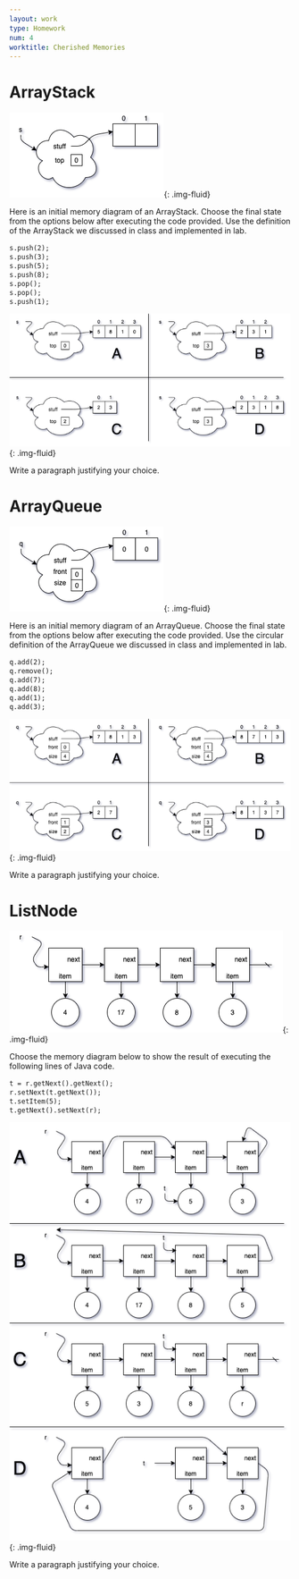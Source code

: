 ```yaml
---
layout: work
type: Homework
num: 4
worktitle: Cherished Memories
---
```


# ArrayStack

![ArrayStack Start](../assets/images/exam1/StackStart.png){: .img-fluid}

Here is an initial memory diagram of an ArrayStack. Choose the final state from the options below after executing the code provided. Use the definition of the ArrayStack we discussed in class and implemented in lab.

    s.push(2);
    s.push(3);
    s.push(5);
    s.push(8);
    s.pop();
    s.pop();
    s.push(1);

![ArrayStack Choices](../assets/images/exam1/arraystack.png){: .img-fluid}

Write a paragraph justifying your choice.

# ArrayQueue

![ArrayQueue Start](../assets/images/exam1/QueueStart.png){: .img-fluid}

Here is an initial memory diagram of an ArrayQueue. Choose the final state from the options below after executing the code provided. Use the circular definition of the ArrayQueue we discussed in class and implemented in lab.

    q.add(2);
    q.remove();
    q.add(7);
    q.add(8);  
    q.add(1);
    q.add(3);

![ArrayQueue Choices](../assets/images/exam1/arrayqueue.png){: .img-fluid}

Write a paragraph justifying your choice.

# ListNode

![ListNode Start](../assets/images/exam1/linkedstart.png){: .img-fluid}

Choose the memory diagram below to show the result of executing the following lines of Java code.

    t = r.getNext().getNext();
    r.setNext(t.getNext());
    t.setItem(5);
    t.getNext().setNext(r);

![ListNode Choices](../assets/images/exam1/linkedoptions.png){: .img-fluid}

Write a paragraph justifying your choice.
